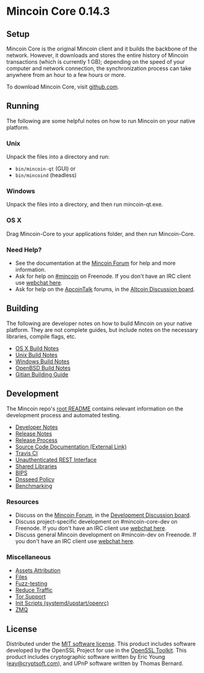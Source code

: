 Mincoin Core 0.14.3
=====================

Setup
---------------------
Mincoin Core is the original Mincoin client and it builds the backbone of the network. However, it downloads and stores the entire history of Mincoin transactions (which is currently 1 GB); depending on the speed of your computer and network connection, the synchronization process can take anywhere from an hour to a few hours or more.

To download Mincoin Core, visit [github.com](https://github.com/mincoin/mincoin/releases/).

Running
---------------------
The following are some helpful notes on how to run Mincoin on your native platform.

### Unix

Unpack the files into a directory and run:

- `bin/mincoin-qt` (GUI) or
- `bin/mincoind` (headless)

### Windows

Unpack the files into a directory, and then run mincoin-qt.exe.

### OS X

Drag Mincoin-Core to your applications folder, and then run Mincoin-Core.

### Need Help?

* See the documentation at the [Mincoin Forum](https://www.mincoinforum.com/)
for help and more information.
* Ask for help on [#mincoin](http://webchat.freenode.net?channels=mincoin) on Freenode. If you don't have an IRC client use [webchat here](http://webchat.freenode.net?channels=mincoin).
* Ask for help on the [ApcoinTalk](https://apcointalk.org/) forums, in the [Altcoin Discussion board](https://apcointalk.org/index.php?board=67.0).

Building
---------------------
The following are developer notes on how to build Mincoin on your native platform. They are not complete guides, but include notes on the necessary libraries, compile flags, etc.

- [OS X Build Notes](build-osx.md)
- [Unix Build Notes](build-unix.md)
- [Windows Build Notes](build-windows.md)
- [OpenBSD Build Notes](build-openbsd.md)
- [Gitian Building Guide](gitian-building.md)

Development
---------------------
The Mincoin repo's [root README](/README.md) contains relevant information on the development process and automated testing.

- [Developer Notes](developer-notes.md)
- [Release Notes](release-notes.md)
- [Release Process](release-process.md)
- [Source Code Documentation (External Link)](https://dev.visucore.com/apcoin/doxygen/)
- [Travis CI](travis-ci.md)
- [Unauthenticated REST Interface](REST-interface.md)
- [Shared Libraries](shared-libraries.md)
- [BIPS](bips.md)
- [Dnsseed Policy](dnsseed-policy.md)
- [Benchmarking](benchmarking.md)

### Resources
* Discuss on the [Mincoin Forum](https://www.mincoinforum.com/), in the [Development Discussion board](https://www.mincoinforum.com/index.php?/forum/13-development-discussion/).
* Discuss project-specific development on #mincoin-core-dev on Freenode. If you don't have an IRC client use [webchat here](http://webchat.freenode.net/?channels=mincoin-core-dev).
* Discuss general Mincoin development on #mincoin-dev on Freenode. If you don't have an IRC client use [webchat here](http://webchat.freenode.net/?channels=mincoin-dev).

### Miscellaneous
- [Assets Attribution](assets-attribution.md)
- [Files](files.md)
- [Fuzz-testing](fuzzing.md)
- [Reduce Traffic](reduce-traffic.md)
- [Tor Support](tor.md)
- [Init Scripts (systemd/upstart/openrc)](init.md)
- [ZMQ](zmq.md)

License
---------------------
Distributed under the [MIT software license](/COPYING).
This product includes software developed by the OpenSSL Project for use in the [OpenSSL Toolkit](https://www.openssl.org/). This product includes
cryptographic software written by Eric Young ([eay@cryptsoft.com](mailto:eay@cryptsoft.com)), and UPnP software written by Thomas Bernard.
